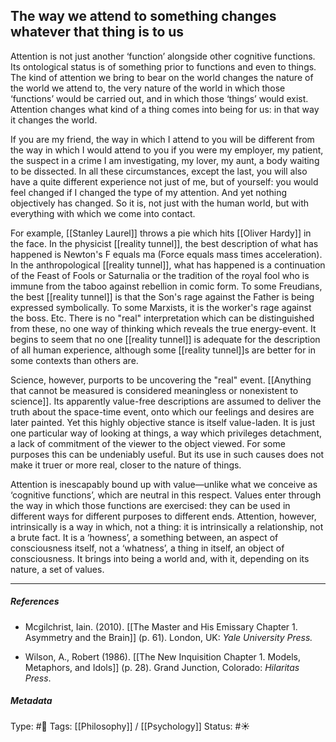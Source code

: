 ## The way we attend to something changes whatever that thing is to us # 

Attention is not just another ‘function’ alongside other cognitive functions. Its ontological status is of something prior to functions and even to things. The kind of attention we bring to bear on the world changes the nature of the world we attend to, the very nature of the world in which those ‘functions’ would be carried out, and in which those ‘things’ would exist. Attention changes what kind of a thing comes into being for us: in that way it changes the world. 

If you are my friend, the way in which I attend to you will be different from the way in which I would attend to you if you were my employer, my patient, the suspect in a crime I am investigating, my lover, my aunt, a body waiting to be dissected. In all these circumstances, except the last, you will also have a quite different experience not just of me, but of yourself: you would feel changed if I changed the type of my attention. And yet nothing objectively has changed. So it is, not just with the human world, but with everything with which we come into contact. 

For example, [[Stanley Laurel]] throws a pie which hits [[Oliver Hardy]] in the face. In the physicist [[reality tunnel]], the best description of what has happened is Newton's F equals ma (Force equals mass times acceleration). In the anthropological [[reality tunnel]], what has happened is a continuation of the Feast of Fools or Saturnalia or the tradition of the royal fool who is immune from the taboo against rebellion in comic form. To some Freudians, the best [[reality tunnel]] is that the Son's rage against the Father is being expressed symbolically. To some Marxists, it is the worker's rage against the boss. Etc. There is no "real" interpretation which can be distinguished from these, no one way of thinking which reveals the true energy-event. It begins to seem that no one [[reality tunnel]] is adequate for the description of all human experience, although some [[reality tunnel]]s are better for in some contexts than others are. 

Science, however, purports to be uncovering the "real" event. [[Anything that cannot be measured is considered meaningless or nonexistent to science]]. Its apparently value-free descriptions are assumed to deliver the truth about the space-time event, onto which our feelings and desires are later painted. Yet this highly objective stance is itself value-laden. It is just one particular way of looking at things, a way which privileges detachment, a lack of commitment of the viewer to the object viewed. For some purposes this can be undeniably useful. But its use in such causes does not make it truer or more real, closer to the nature of things.

Attention is inescapably bound up with value—unlike what we conceive as ‘cognitive functions’, which are neutral in this respect. Values enter through the way in which those functions are exercised: they can be used in different ways for different purposes to different ends. Attention, however, intrinsically is a way in which, not a thing: it is intrinsically a relationship, not a brute fact. It is a ‘howness’, a something between, an aspect of consciousness itself, not a ‘whatness’, a thing in itself, an object of consciousness. It brings into being a world and, with it, depending on its nature, a set of values.

___

##### References

- Mcgilchrist, Iain. (2010). [[The Master and His Emissary Chapter 1. Asymmetry and the Brain]] (p. 61). London, UK: _Yale University Press._

- Wilson, A., Robert (1986). [[The New Inquisition Chapter 1. Models, Metaphors, and Idols]] (p. 28). Grand Junction, Colorado: _Hilaritas Press_.

##### Metadata

Type: #🔴 
Tags: [[Philosophy]] / [[Psychology]] 
Status: #☀️ 